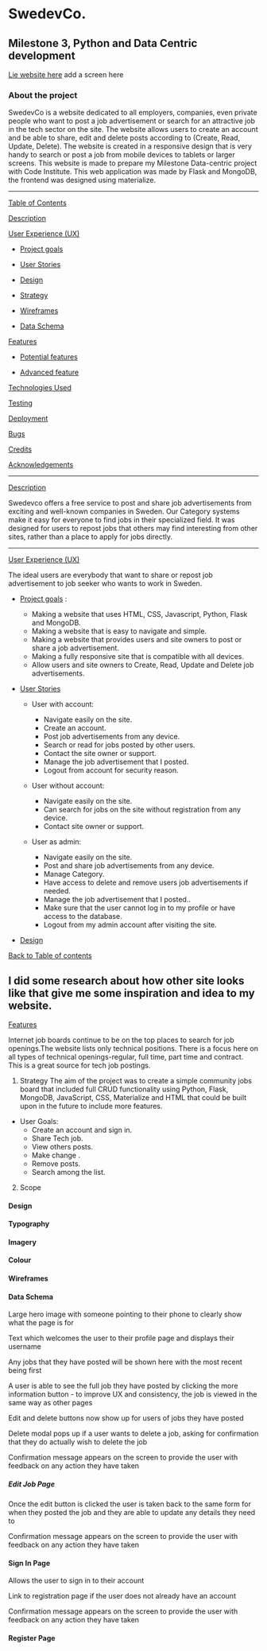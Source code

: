 # SwedevCo.

## Milestone 3, Python and Data Centric development

[Lie website here](https://swedevco.herokuapp.com/)
add a screen here

### About the project

SwedevCo is a website dedicated to all employers, companies, even private people who want to post a job advertisement or search for an attractive job in the tech sector on the site. The website allows users to create an account and be able to share, edit and delete posts according to (Create, Read, Update, Delete). The website is created in a responsive design that is very handy to search or post a job from mobile devices to tablets or larger screens.
This website is made to prepare my Milestone Data-centric project with Code Institute.
This web application was made by Flask and MongoDB, the frontend was designed using materialize.

___


[Table of Contents](#table-of-contents) 

[Description](#description)

[User Experience (UX)](#user-experience-(ux))

   * [Project goals](#project-goals)

   * [User Stories](#user-stories)

   * [Design](#design)

   * [Strategy](#strategy)

   * [Wireframes](#wireframes)

   * [Data Schema](#data-schema)
     
[Features](#features)

   * [Potential features](#potential-features)

   * [Advanced feature](#advanced-feature)

[Technologies Used](#technologies-used)

[Testing](#testing)

[Deployment](#deployment)

[Bugs](#bugs)

[Credits](#credits)

[Acknowledgements](#acknowledgements)

---

[Description](#description)

Swedevco offers a free service to post and share job advertisements from exciting and well-known companies in Sweden.
Our Category systems make it easy for everyone to find jobs in their specialized field.
It was designed for users to repost jobs that others may find interesting from other sites, rather than a place to apply for jobs directly.

---

[User Experience (UX)](#user-experience-(ux))

   The ideal users are everybody that want to share or repost job advertisement to job seeker who wants to work in Sweden.

   * [Project goals](#project-goals) :
       
       *  Making a website that uses HTML, CSS, Javascript, Python, Flask and MongoDB.
       *  Making a website that is easy to navigate and simple.
       *  Making a website that provides users and site owners to post or share a job advertisement.
       *  Making a fully responsive site that is compatible with all devices.
       *  Allow users and site owners to Create, Read, Update and Delete job advertisements.


   * [User Stories](#user-stories)

      - User with account: 
         * Navigate easily on the site.
         * Create an account.
         * Post job advertisements from any device.
         * Search or read for jobs posted by other users.
         * Contact the site owner or support.
         * Manage the job advertisement that I posted.
         * Logout from account for security reason. 


      - User without account:
        * Navigate easily on the site.
        * Can search for jobs on the site without registration from any device.
        * Contact site owner or support.

      - User as admin:
        * Navigate easily on the site.
        * Post and share job advertisements from any device.
        * Manage Category.
        * Have access to delete and remove users job advertisements if needed.
        * Manage the job advertisement that I posted..
        * Make sure that the user cannot log in to my profile or have access to the database.
        * Logout from my admin account after visiting the site.  

   * [Design](#design)
   
     
[Back to Table of contents](#table-of-contents)

I did some research about how other site looks like that give me some inspiration and idea to my website. 
---
[Features](#features)

Internet job boards continue to be on the top places to search for job openings.The website lists only technical positions. There is a focus here on all types of technical openings-regular, full time, part time and contract. 
This is a great source for tech job postings. 


1. Strategy
The aim of the project was to create a simple community jobs board that included full CRUD functionality using Python, Flask, MongoDB, JavaScript, CSS, Materialize and HTML that could be built upon in the future to include more features.

* User Goals:
  * Create an account and sign in.
  * Share Tech job.
  * View others posts.
  * Make change .
  * Remove posts.
  * Search among the list.


2. Scope


#### Design
#### Typography
#### Imagery
#### Colour
#### Wireframes
#### Data Schema

Large hero image with someone pointing to their phone to clearly show what the page is for

Text which welcomes the user to their profile page and displays their username

Any jobs that they have posted will be shown here with the most recent being first

A user is able to see the full job they have posted by clicking the more information button - to improve UX and consistency, the job is viewed in the same way as other pages

Edit and delete buttons now show up for users of jobs they have posted

Delete modal pops up if a user wants to delete a job, asking for confirmation that they do actually wish to delete the job

Confirmation message appears on the screen to provide the user with feedback on any action they have taken

##### Edit Job Page

Once the edit button is clicked the user is taken back to the same form for when they posted the job and they are able to update any details they need to

Confirmation message appears on the screen to provide the user with feedback on any action they have taken

#### Sign In Page

Allows the user to sign in to their account

Link to registration page if the user does not already have an account

Confirmation message appears on the screen to provide the user with feedback on any action they have taken

#### Register Page

